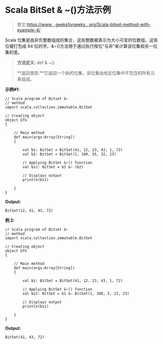 # Scala BitSet & ~()方法示例

> 原文:[https://www . geeksforgeeks . org/Scala-bitset-method-with-example-4/](https://www.geeksforgeeks.org/scala-bitset-method-with-example-4/)

Scala 位集是由非负整数组成的集合，这些整数被表示为大小可变的位数组，这些位被打包成 64 位的字。&~()方法用于通过执行按位“与非”来计算该位集和另一位集的差。

> **方法定义:** def & ~()
> 
> **返回类型:**它返回一个新的位集，该位集由给定位集中不包含的所有元素组成。

**示例#1:**

```
// Scala program of Bitset &~
// method 
import scala.collection.immutable.BitSet 

// Creating object 
object GfG 
{ 

    // Main method 
    def main(args:Array[String]) 
    { 

        val b1: BitSet = BitSet(41, 12, 23, 43, 1, 72) 
        val b2: BitSet = BitSet(1, 100, 55, 32, 23) 

        // Applying BitSet &~() function 
        val bs1: BitSet = b1 &~ (b2)

        // Displays output 
        println(bs1) 

    } 
} 
```

**Output:**

```
BitSet(12, 41, 43, 72)

```

**例 2:**

```
// Scala program of Bitset &~
// method 
import scala.collection.immutable.BitSet 

// Creating object 
object GfG 
{ 

    // Main method 
    def main(args:Array[String]) 
    { 

        val b1: BitSet = BitSet(41, 12, 23, 43, 1, 72) 

        // Applying BitSet &~() function 
        val bs1: BitSet = b1 &~ BitSet(1, 100, 5, 12, 23) 

        // Displays output 
        println(bs1) 

    } 
} 
```

**Output:**

```
BitSet(41, 43, 72)

```